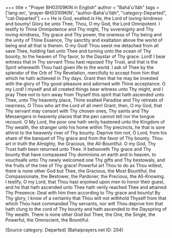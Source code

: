 +++
title = "Prayer BH03109KIN in English"
author = "Bahá'u'lláh"
tags = ['lang-en', 'prayer-BH03109KIN', "author-Bahá'u'lláh", "category-Departed", "cat-Departed"]
+++
He is God, exalted is He, the Lord of loving-kindness and bounty!
Glory be unto Thee, Thou, O my God, the Lord Omnipotent.  I testify to Thine Omnipotence and Thy might, Thy sovereignty and Thy loving-kindness, Thy grace and Thy power, the oneness of Thy being and the unity of Thine Essence, Thy sanctity and exaltation above the world of being and all that is therein.
O my God!  Thou seest me detached from all save Thee, holding fast unto Thee and turning unto the ocean of Thy bounty, to the heaven of Thy favor, to the Daystar of Thy grace.
Lord!  I bear witness that in Thy servant Thou hast reposed Thy Trust, and that is the Spirit wherewith Thou hast given life to the world.
I ask of Thee by the splendor of the Orb of Thy Revelation, mercifully to accept from him that which he hath achieved in Thy days.  Grant then that he may be invested with the glory of Thy good-pleasure and adorned with Thine acceptance.
O my Lord!  I myself and all created things bear witness unto Thy might, and I pray Thee not to turn away from Thyself this spirit that hath ascended unto Thee, unto Thy heavenly place, Thine exalted Paradise and Thy retreats of nearness, O Thou who art the Lord of all men!
Grant, then, O my God, that Thy servant may consort with Thy chosen ones, Thy saints and Thy Messengers in heavenly places that the pen cannot tell nor the tongue recount.
O My Lord, the poor one hath verily hastened unto the Kingdom of Thy wealth, the stranger unto his home within Thy precincts, he that is sore athirst to the heavenly river of Thy bounty.  Deprive him not, O Lord, from his share of the banquet of Thy grace and from the favor of Thy bounty.  Thou art in truth the Almighty, the Gracious, the All-Bountiful.
O my God, Thy Trust hath been returned unto Thee.  It behooveth Thy grace and Thy bounty that have compassed Thy dominions on earth and in heaven, to vouchsafe unto Thy newly welcomed one Thy gifts and Thy bestowals, and the fruits of the tree of Thy grace!  Powerful art Thou to do as Thou willest, there is none other God but Thee, the Gracious, the Most Bountiful, the Compassionate, the Bestower, the Pardoner, the Precious, the All-Knowing.
I testify, O my Lord, that Thou hast enjoined upon men to honor their guest, and he that hath ascended unto Thee hath verily reached Thee and attained Thy Presence.  Deal with him then according to Thy grace and bounty!  By Thy glory, I know of a certainty that Thou wilt not withhold Thyself from that which Thou hast commanded Thy servants, nor wilt Thou deprive him that hath clung to the cord of Thy bounty and hath ascended to the Dayspring of Thy wealth.
There is none other God but Thee, the One, the Single, the Powerful, the Omniscient, the Bountiful.

(Source category: Departed)
(Bahaiprayers.net ID: 204)
